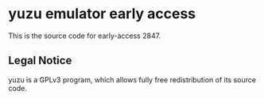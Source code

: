 yuzu emulator early access
=============

This is the source code for early-access 2847.

## Legal Notice

yuzu is a GPLv3 program, which allows fully free redistribution of its source code.